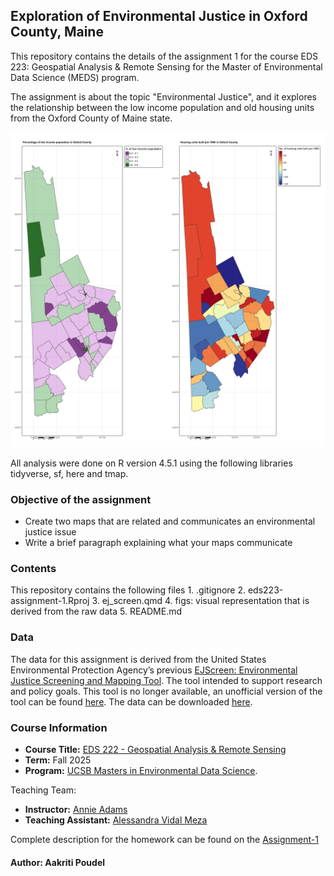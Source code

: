 ## Exploration of Environmental Justice in Oxford County, Maine

This repository contains the details of the assignment 1 for the course EDS 223: Geospatial Analysis & Remote Sensing for the Master of Environmental Data Science (MEDS) program.

The assignment is about the topic "Environmental Justice", and it explores the relationship between the low income population and old housing units from the Oxford County of Maine state.


![**Relationship between low income population and old housing units**](/figs/ej_map.jpg)


All analysis were done on R version 4.5.1 using the following libraries tidyverse, sf, here and tmap.


### Objective of the assignment

-   Create two maps that are related and communicates an environmental justice issue
-   Write a brief paragraph explaining what your maps communicate


### Contents

This repository contains the following files 1. .gitignore 2. eds223-assignment-1.Rproj 3. ej_screen.qmd 4. figs: visual representation that is derived from the raw data 5. README.md


### Data

The data for this assignment is derived from the United States Environmental Protection Agency’s previous [EJScreen: Environmental Justice Screening and Mapping Tool](https://www.epa.gov/ejscreen). The tool intended to support research and policy goals. This tool is no longer available, an unofficial version of the tool can be found [here](https://pedp-ejscreen.azurewebsites.net/). The data can be downloaded [here](https://drive.google.com/file/d/1nG6Nj1bXfzQFOVMO8Km3eNy4SWu1YcIQ/view).


### Course Information

-   **Course Title:** [EDS 222 - Geospatial Analysis & Remote Sensing](https://eds-223-geospatial.github.io/)
-   **Term:** Fall 2025
-   **Program:** [UCSB Masters in Environmental Data Science](https://bren.ucsb.edu/masters-programs/master-environmental-data-science).

Teaching Team:

-   **Instructor:** [Annie Adams](https://github.com/annieradams)
-   **Teaching Assistant:** [Alessandra Vidal Meza](https://avidalmeza.com/)

Complete description for the homework can be found on the [Assignment-1](https://eds-223-geospatial.github.io/assignments/HW1.html)


#### **Author**: Aakriti Poudel
